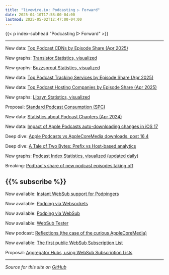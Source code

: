 ```yaml
---
title: "livewire.io: Podcasting ▷ Forward"
date: 2025-04-10T17:58:00-04:00
lastmod: 2025-05-02T12:47:00-04:00
---
```


{{< p index-subhead "Podcasting ▷ Forward" >}}

---

New data: [Top Podcast CDNs by Episode Share (Apr 2025)](/podcast-cdns-by-episode-share)

New graphs: [Transistor Statistics, visualized](/transistor-stats-visualized)

New graphs: [Buzzsprout Statistics, visualized](/buzzsprout-stats-visualized)

New data: [Top Podcast Tracking Services by Episode Share (Apr 2025)](/podcast-trackers-by-episode-share)

New data: [Top Podcast Hosting Companies by Episode Share (Apr 2025)](/podcast-hosts-by-episode-share)

New graphs: [Libsyn Statistics, visualized](/libsyn-stats-visualized)

Proposal: [Standard Podcast Consumption (SPC)](/spc)

New data: [Statistics about Podcast Chapters (Apr 2024)](/podcast-chapters-stats)

New data: [Impact of Apple Podcasts auto-downloading changes in iOS 17](/tracking-apple-podcasts-ios17-changes)

Deep dive: [Apple Podcasts vs AppleCoreMedia downloads, post 16.4](/apple-podcasts-vs-applecoremedia)

Deep dive: [A Tale of Two Bytes: Prefix vs Host-based analytics](/a-tale-of-two-bytes-prefix-vs-host-based-analytics)

New graphs: [Podcast Index Statistics, visualized (updated daily)](/podcast-index-stats-visualized)

Breaking: [Podtrac's share of new podcast episodes taking off](/podtrac-share-of-new-episodes-taking-off)

{{% subscribe %}}
---

Now available: [Instant WebSub support for Podpingers](/instant-websub-for-podpingers)

Now available: [Podping via Websockets](/podping-via-websockets)

Now available: [Podping via WebSub](/podping-via-websub)

Now available: [WebSub Tester](/websub-tester)

New podcast: [Reflections (the case of the curious AppleCoreMedia)](/new-podcast-reflections)

Now available: [The first public WebSub Subscription List](/first-public-subscription-list)

Proposal: [Aggregator Hubs, using WebSub Subscription Lists](/aggregator-hubs)

---

*Source for this site on [GitHub](https://github.com/skymethod/livewire-web)*
